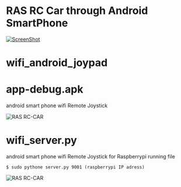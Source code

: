 
# RAS RC Car through Android SmartPhone

[![ScreenShot](http://i1.wp.com/shop.rasplay.org/wp-content/uploads/2015/07/pakage_1.jpg?resize=650%2C262)](https://www.youtube.com/embed/8BadJSR5Q2s)


# wifi_android_joypad

# app-debug.apk
  android smart phone wifi Remote Joystick
  
  ![RAS RC-CAR](http://www.rasplay.org/wp-content/uploads/KakaoTalk_20150730_102457881.jpg)

# wifi_server.py
  android smart phone wifi Remote Joystick for Raspberrypi running file

```shell
$ sudo pythone server.py 9001 (raspberrypi IP adress)
```

  ![RAS RC-CAR](http://www.rasplay.org/wp-content/uploads/wifi_7.jpg)


